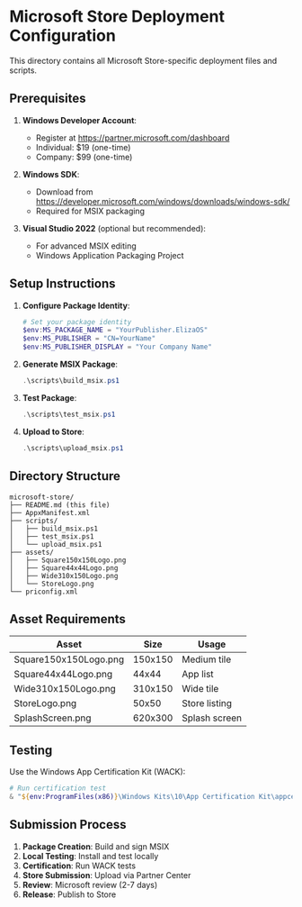 # Microsoft Store Deployment Configuration

This directory contains all Microsoft Store-specific deployment files and scripts.

## Prerequisites

1. **Windows Developer Account**:

   - Register at https://partner.microsoft.com/dashboard
   - Individual: $19 (one-time)
   - Company: $99 (one-time)

2. **Windows SDK**:

   - Download from https://developer.microsoft.com/windows/downloads/windows-sdk/
   - Required for MSIX packaging

3. **Visual Studio 2022** (optional but recommended):
   - For advanced MSIX editing
   - Windows Application Packaging Project

## Setup Instructions

1. **Configure Package Identity**:

   ```powershell
   # Set your package identity
   $env:MS_PACKAGE_NAME = "YourPublisher.ElizaOS"
   $env:MS_PUBLISHER = "CN=YourName"
   $env:MS_PUBLISHER_DISPLAY = "Your Company Name"
   ```

2. **Generate MSIX Package**:

   ```powershell
   .\scripts\build_msix.ps1
   ```

3. **Test Package**:

   ```powershell
   .\scripts\test_msix.ps1
   ```

4. **Upload to Store**:
   ```powershell
   .\scripts\upload_msix.ps1
   ```

## Directory Structure

```
microsoft-store/
├── README.md (this file)
├── AppxManifest.xml
├── scripts/
│   ├── build_msix.ps1
│   ├── test_msix.ps1
│   └── upload_msix.ps1
├── assets/
│   ├── Square150x150Logo.png
│   ├── Square44x44Logo.png
│   ├── Wide310x150Logo.png
│   └── StoreLogo.png
└── priconfig.xml
```

## Asset Requirements

| Asset                 | Size    | Usage         |
| --------------------- | ------- | ------------- |
| Square150x150Logo.png | 150x150 | Medium tile   |
| Square44x44Logo.png   | 44x44   | App list      |
| Wide310x150Logo.png   | 310x150 | Wide tile     |
| StoreLogo.png         | 50x50   | Store listing |
| SplashScreen.png      | 620x300 | Splash screen |

## Testing

Use the Windows App Certification Kit (WACK):

```powershell
# Run certification test
& "${env:ProgramFiles(x86)}\Windows Kits\10\App Certification Kit\appcert.exe" test -appxpackagepath ".\output\ElizaOS.msix" -reportoutputpath ".\certification_report.xml"
```

## Submission Process

1. **Package Creation**: Build and sign MSIX
2. **Local Testing**: Install and test locally
3. **Certification**: Run WACK tests
4. **Store Submission**: Upload via Partner Center
5. **Review**: Microsoft review (2-7 days)
6. **Release**: Publish to Store

